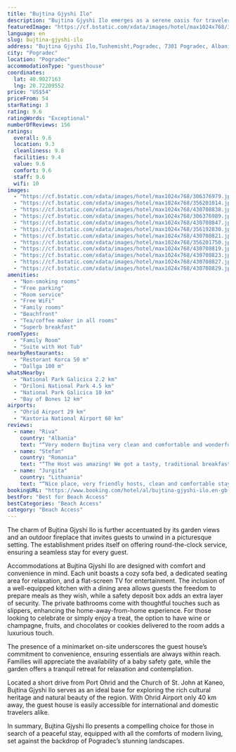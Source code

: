 ```yaml
---
title: "Bujtina Gjyshi Ilo"
description: "Bujtina Gjyshi Ilo emerges as a serene oasis for travelers seeking comfort and convenience in Pogradec."
featuredImage: "https://cf.bstatic.com/xdata/images/hotel/max1024x768/306376979.jpg?k=96ab8caac7a511c0e4b9f612a5705fbac463f3200916f5228141b82ae4fb7d6f&o=&hp=1"
language: en
slug: bujtina-gjyshi-ilo
address: "Bujtina Gjyshi Ilo,Tushemisht,Pogradec, 7301 Pogradec, Albania"
city: "Pogradec"
location: "Pogradec"
accommodationType: "guesthouse"
coordinates:
  lat: 40.9027163
  lng: 20.72209552
price: "US$54"
priceFrom: 54
starRating: 3
rating: 9.6
ratingWords: "Exceptional"
numberOfReviews: 156
ratings:
  overall: 9.6
  location: 9.3
  cleanliness: 9.8
  facilities: 9.4
  value: 9.6
  comfort: 9.6
  staff: 9.6
  wifi: 10
images:
  - "https://cf.bstatic.com/xdata/images/hotel/max1024x768/306376979.jpg?k=96ab8caac7a511c0e4b9f612a5705fbac463f3200916f5228141b82ae4fb7d6f&o=&hp=1"
  - "https://cf.bstatic.com/xdata/images/hotel/max1024x768/356201014.jpg?k=4525efaaa4ab2ccaf532a69bb1a36ccb1f40f98ec16a059ccb71834275be2c43&o=&hp=1"
  - "https://cf.bstatic.com/xdata/images/hotel/max1024x768/430708838.jpg?k=e9ffe720ad93c9d06189df751c27c145b4b4f9ce9fcc27ae5520d96bbad90263&o=&hp=1"
  - "https://cf.bstatic.com/xdata/images/hotel/max1024x768/306376989.jpg?k=281eaf0288033dcd1625375cbe5f96b72591ee017e51b9f117f29925ff0b8747&o=&hp=1"
  - "https://cf.bstatic.com/xdata/images/hotel/max1024x768/430708847.jpg?k=1cc4ed3e95067c31dd68350bd01f27c19fa497abb6dbe84330f0788fc418fc23&o=&hp=1"
  - "https://cf.bstatic.com/xdata/images/hotel/max1024x768/356192830.jpg?k=e525f554dacf96b816728b1706159926a1b67a8c212dea998068f8c799ec2aa5&o=&hp=1"
  - "https://cf.bstatic.com/xdata/images/hotel/max1024x768/430708821.jpg?k=3802a207ad475d3e50e5e80ddde8b938d58fee1d8cebf41415dc8db781d34326&o=&hp=1"
  - "https://cf.bstatic.com/xdata/images/hotel/max1024x768/356201750.jpg?k=70c9ae241a46d94d19e4e7ea6fe586644bce7e094c217116dc27783bb736356c&o=&hp=1"
  - "https://cf.bstatic.com/xdata/images/hotel/max1024x768/430708819.jpg?k=8339b57acc7da48ffa5b85c98e1496e8637161cb421146c5686697d3b5c353d3&o=&hp=1"
  - "https://cf.bstatic.com/xdata/images/hotel/max1024x768/430708823.jpg?k=858cc6fb759794a84f88827d102067616730f3ef88a91053deda02c3ee9ca149&o=&hp=1"
  - "https://cf.bstatic.com/xdata/images/hotel/max1024x768/430708827.jpg?k=20b0aa5c2a721c40f9af7214ec1b8e3cfe1b7bc06c13b22d6ce0db0016329edb&o=&hp=1"
  - "https://cf.bstatic.com/xdata/images/hotel/max1024x768/430708829.jpg?k=63d8f46ab20861b56290536707be7d1cf75ce6baf521dd96de351068d06a70b2&o=&hp=1"
amenities:
  - "Non-smoking rooms"
  - "Free parking"
  - "Room service"
  - "Free WiFi"
  - "Family rooms"
  - "Beachfront"
  - "Tea/coffee maker in all rooms"
  - "Superb breakfast"
roomTypes:
  - "Family Room"
  - "Suite with Hot Tub"
nearbyRestaurants:
  - "Restorant Korca 50 m"
  - "Dallga 100 m"
whatsNearby:
  - "National Park Galicica 2.2 km"
  - "Driloni National Park 4.5 km"
  - "National Park Galicica 10 km"
  - "Bay of Bones 12 km"
airports:
  - "Ohrid Airport 29 km"
  - "Kastoria National Airport 68 km"
reviews:
  - name: "Riva"
    country: "Albania"
    text: "“Very modern Bujtina very clean and comfortable and wonderful breakfast”"
  - name: "Stefan"
    country: "Romania"
    text: "“The Host was amazing! We got a tasty, traditional breakfast!”"
  - name: "Jurgita"
    country: "Lithuania"
    text: "“Nice place, very friendly hosts, clean and comfortable stay with family.”"
bookingURL: "https://www.booking.com/hotel/al/bujtina-gjyshi-ilo.en-gb.html?aid=8035640"
bestFor: "Best for Beach Access"
bestCategories: "Beach Access"
category: "Beach Access"
---
```


The charm of Bujtina Gjyshi Ilo is further accentuated by its garden views and an outdoor fireplace that invites guests to unwind in a picturesque setting. The establishment prides itself on offering round-the-clock service, ensuring a seamless stay for every guest.

Accommodations at Bujtina Gjyshi Ilo are designed with comfort and convenience in mind. Each unit boasts a cozy sofa bed, a dedicated seating area for relaxation, and a flat-screen TV for entertainment. The inclusion of a well-equipped kitchen with a dining area allows guests the freedom to prepare meals as they wish, while a safety deposit box adds an extra layer of security. The private bathrooms come with thoughtful touches such as slippers, enhancing the home-away-from-home experience. For those looking to celebrate or simply enjoy a treat, the option to have wine or champagne, fruits, and chocolates or cookies delivered to the room adds a luxurious touch.

The presence of a minimarket on-site underscores the guest house’s commitment to convenience, ensuring essentials are always within reach. Families will appreciate the availability of a baby safety gate, while the garden offers a tranquil retreat for relaxation and contemplation.

Located a short drive from Port Ohrid and the Church of St. John at Kaneo, Bujtina Gjyshi Ilo serves as an ideal base for exploring the rich cultural heritage and natural beauty of the region. With Ohrid Airport only 40 km away, the guest house is easily accessible for international and domestic travelers alike.

In summary, Bujtina Gjyshi Ilo presents a compelling choice for those in search of a peaceful stay, equipped with all the comforts of modern living, set against the backdrop of Pogradec’s stunning landscapes.
